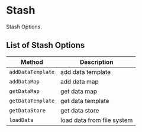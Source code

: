 # Stash

Stash Options.

## List of Stash Options

| Method                        | Description                           |
| ----------------------------  | ------------------------------------  |
| `addDataTemplate`             | add data template                     |
| `addDataMap`                  | add data map                          |
| `getDataMap`                  | get data map                          |
| `getDataTemplate`             | get data template                     |
| `getDataStore`                | get data store                        |
| `loadData`                    | load data from file system            |